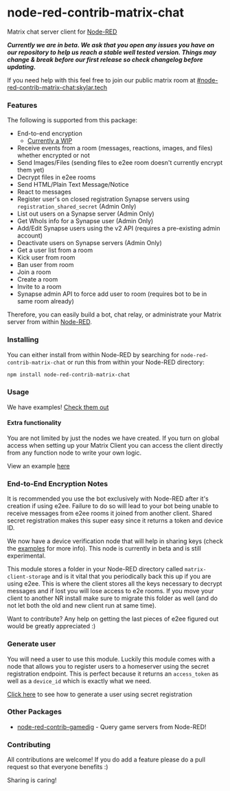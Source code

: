 # node-red-contrib-matrix-chat
Matrix chat server client for [Node-RED](https://nodered.org/)

***Currently we are in beta. We ask that you open any issues you have on our repository to help us reach a stable well tested version. Things may change & break before our first release so check changelog before updating.***

If you need help with this feel free to join our public matrix room at [#node-red-contrib-matrix-chat:skylar.tech](https://app.element.io/#/room/#node-red-contrib-matrix-chat:skylar.tech)

### Features

The following is supported from this package:

- End-to-end encryption
  - [Currently a WIP](#end-to-end-encryption-notes)
- Receive events from a room (messages, reactions, images, and files) whether encrypted or not
- Send Images/Files (sending files to e2ee room doesn't currently encrypt them yet)
- Decrypt files in e2ee rooms
- Send HTML/Plain Text Message/Notice
- React to messages
- Register user's on closed registration Synapse servers using `registration_shared_secret` (Admin Only)
- List out users on a Synapse server (Admin Only)
- Get WhoIs info for a Synapse user (Admin Only)
- Add/Edit Synapse users using the v2 API (requires a pre-existing admin account)
- Deactivate users on Synapse servers (Admin Only)
- Get a user list from a room
- Kick user from room
- Ban user from room
- Join a room
- Create a room
- Invite to a room
- Synapse admin API to force add user to room (requires bot to be in same room already)


Therefore, you can easily build a bot, chat relay, or administrate your Matrix server from within [Node-RED](https://nodered.org/).

### Installing

You can either install from within Node-RED by searching for `node-red-contrib-matrix-chat` or run this from within your Node-RED directory:
```bash
npm install node-red-contrib-matrix-chat
```

### Usage
We have examples! [Check them out](https://github.com/Skylar-Tech/node-red-contrib-matrix-chat/tree/master/examples#readme)

#### Extra functionality
You are not limited by just the nodes we have created. If you turn on global access when setting up your Matrix Client you can access the client directly from any function node to write your own logic.

View an example [here](https://github.com/Skylar-Tech/node-red-contrib-matrix-chat/tree/master/examples#use-function-node-to-run-any-command)

### End-to-End Encryption Notes
It is recommended you use the bot exclusively with Node-RED after it's creation if using e2ee. Failure to do so will lead to your bot being unable to receive messages from e2ee rooms it joined from another client. Shared secret registration makes this super easy since it returns a token and device ID.

We now have a device verification node that will help in sharing keys (check the [examples](https://github.com/Skylar-Tech/node-red-contrib-matrix-chat/tree/master/examples#readme) for more info). This node is currently in beta and is still experimental. 

This module stores a folder in your Node-RED directory called `matrix-client-storage` and is it vital that you periodically back this up if you are using e2ee. This is where the client stores all the keys necessary to decrypt messages and if lost you will lose access to e2e rooms. If you move your client to another NR install make sure to migrate this folder as well (and do not let both the old and new client run at same time).

Want to contribute? Any help on getting the last pieces of e2ee figured out would be greatly appreciated :)

### Generate user
You will need a user to use this module. Luckily this module comes with a node that allows you to register users to a homeserver using the secret registration endpoint. This is perfect because it returns an `access_token` as well as a `device_id` which is exactly what we need.

[Click here](https://github.com/Skylar-Tech/node-red-contrib-matrix-chat/tree/master/examples#readme) to see how to generate a user using secret registration



### Other Packages

- [node-red-contrib-gamedig](https://www.npmjs.com/package/node-red-contrib-gamedig) - Query game servers from Node-RED!

### Contributing
All contributions are welcome! If you do add a feature please do a pull request so that everyone benefits :)

Sharing is caring!

